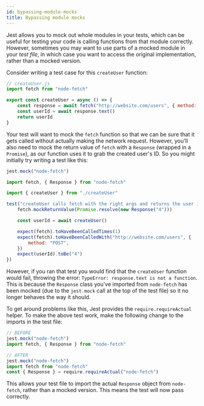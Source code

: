 ```yaml
---
id: bypassing-module-mocks
title: Bypassing module mocks
---
```


Jest allows you to mock out whole modules in your tests, which can be useful for testing your code is calling functions from that module correctly. However, sometimes you may want to use parts of a mocked module in your *test file*, in which case you want to access the original implementation, rather than a mocked version.

Consider writing a test case for this `createUser` function:

```javascript
// createUser.js
import fetch from "node-fetch"

export const createUser = async () => {
    const response = await fetch("http://website.com/users", { method: "POST" })
    const userId = await response.text()
    return userId
}
```

Your test will want to mock the `fetch` function so that we can be sure that it gets called without actually making the network request. However, you'll also need to mock the return value of `fetch` with a `Response` (wrapped in a `Promise`), as our function uses it to grab the created user's ID. So you might initially try writing a test like this:

```javascript
jest.mock("node-fetch")

import fetch, { Response } from "node-fetch"

import { createUser } from "./createUser"

test("createUser calls fetch with the right args and returns the user id", async () => {
    fetch.mockReturnValue(Promise.resolve(new Response("4")))

    const userId = await createUser()

    expect(fetch).toHaveBeenCalledTimes(1)
    expect(fetch).toHaveBeenCalledWith("http://website.com/users", {
        method: "POST",
    })
    expect(userId).toBe("4")
})
```

However, if you ran that test you would find that the `createUser` function would fail, throwing the error: `TypeError: response.text is not a function`. This is because the `Response` class you've imported from `node-fetch` has been mocked (due to the `jest.mock` call at the top of the test file) so it no longer behaves the way it should.

To get around problems like this, Jest provides the `require.requireActual` helper. To make the above test work, make the following change to the imports in the test file:

```javascript
// BEFORE
jest.mock("node-fetch")
import fetch, { Response } from "node-fetch"
```

```javascript
// AFTER
jest.mock("node-fetch")
import fetch from "node-fetch"
const { Response } = require.requireActual("node-fetch")
```

This allows your test file to import the actual `Response` object from `node-fetch`, rather than a mocked version. This means the test will now pass correctly.
